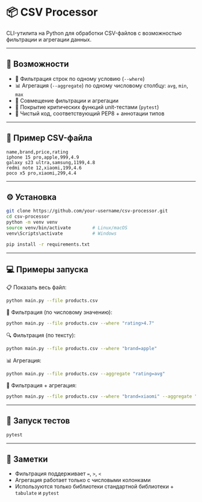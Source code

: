 # 📦 CSV Processor

CLI-утилита на Python для обработки CSV-файлов с возможностью фильтрации и агрегации данных.

---

## 🚀 Возможности

- 📌 Фильтрация строк по одному условию (`--where`)
- 📊 Агрегация (`--aggregate`) по одному числовому столбцу: `avg`, `min`, `max`
- 🧮 Совмещение фильтрации и агрегации
- 🧪 Покрытие критических функций unit-тестами (`pytest`)
- 🧹 Чистый код, соответствующий PEP8 + аннотации типов

---

## 📂 Пример CSV-файла

```csv
name,brand,price,rating
iphone 15 pro,apple,999,4.9
galaxy s23 ultra,samsung,1199,4.8
redmi note 12,xiaomi,199,4.6
poco x5 pro,xiaomi,299,4.4
````

---

## ⚙️ Установка

```bash
git clone https://github.com/your-username/csv-processor.git
cd csv-processor
python -m venv venv
source venv/bin/activate        # Linux/macOS
venv\Scripts\activate           # Windows

pip install -r requirements.txt
```

---

## 💻 Примеры запуска

📋 Показать весь файл:

```bash
python main.py --file products.csv
```

🔎 Фильтрация (по числовому значению):

```bash
python main.py --file products.csv --where "rating>4.7"
```

🔍 Фильтрация (по тексту):

```bash
python main.py --file products.csv --where "brand=apple"
```

📊 Агрегация:

```bash
python main.py --file products.csv --aggregate "rating=avg"
```

🔀 Фильтрация + агрегация:

```bash
python main.py --file products.csv --where "brand=xiaomi" --aggregate "rating=min"
```

---

## 🧪 Запуск тестов

```bash
pytest
```

---

## 📌 Заметки

* Фильтрация поддерживает `=`, `>`, `<`
* Агрегация работает только с числовыми колонками
* Используются только библиотеки стандартной библиотеки + `tabulate` и `pytest`


```
